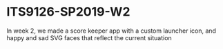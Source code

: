 # ITS9126-SP2019-W2
In week 2, we made a score keeper app with a custom launcher icon, and happy and sad SVG faces that reflect the current situation
